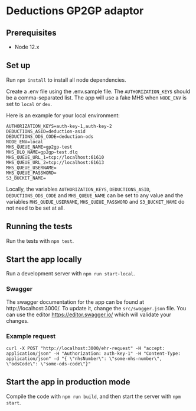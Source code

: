 # Deductions GP2GP adaptor

## Prerequisites

* Node 12.x

## Set up

Run `npm install` to install all node dependencies.

Create a .env file using the .env.sample file. The `AUTHORIZATION_KEYS` should be a comma-separated list. The app will 
use a fake MHS when `NODE_ENV` is set to `local` or `dev`. 

Here is an example for your local environment:

```
AUTHORIZATION_KEYS=auth-key-1,auth-key-2
DEDUCTIONS_ASID=deduction-asid
DEDUCTIONS_ODS_CODE=deduction-ods
NODE_ENV=local
MHS_QUEUE_NAME=gp2gp-test
MHS_DLQ_NAME=gp2gp-test.dlq
MHS_QUEUE_URL_1=tcp://localhost:61610
MHS_QUEUE_URL_2=tcp://localhost:61613
MHS_QUEUE_USERNAME=
MHS_QUEUE_PASSWORD=
S3_BUCKET_NAME=
```

Locally, the variables `AUTHORIZATION_KEYS`, `DEDUCTIONS_ASID`, `DEDUCTIONS_ODS_CODE` and `MHS_QUEUE_NAME` can be set 
to any value and the variables `MHS_QUEUE_USERNAME`, `MHS_QUEUE_PASSWORD` and `S3_BUCKET_NAME` do not need to be set at 
all.

## Running the tests

Run the tests with `npm test`.

## Start the app locally

Run a development server with `npm run start-local`.

### Swagger

The swagger documentation for the app can be found at http://localhost:3000/. To update it, change the 
`src/swagger.json` file. You can use the editor https://editor.swagger.io/ which will validate your changes.

### Example request

```
curl -X POST "http://localhost:3000/ehr-request" -H "accept: application/json" -H "Authorization: auth-key-1" -H "Content-Type: application/json" -d "{ \"nhsNumber\": \"some-nhs-number\", \"odsCode\": \"some-ods-code\"}"
```

## Start the app in production mode

Compile the code with `npm run build`, and then start the server with `npm start`.
